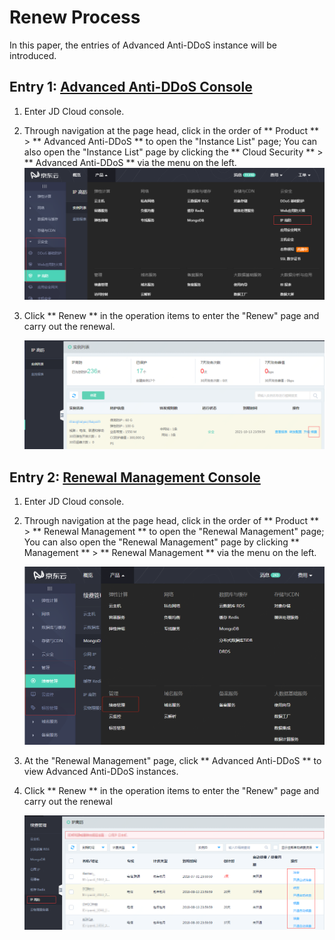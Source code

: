 # Renew Process

In this paper, the entries of Advanced Anti-DDoS instance will be introduced.


## Entry 1: [Advanced Anti-DDoS Console](https://ip-anti-console.jdcloud.com/instancelist)
1. Enter JD Cloud console.
2. Through navigation at the page head, click in the order of ** Product ** > ** Advanced Anti-DDoS ** to open the "Instance List" page; You can also open the "Instance List" page by clicking the ** Cloud Security ** > ** Advanced Anti-DDoS ** via the menu on the left.
![](../../../../image/Advanced%20Anti-DDoS/price01.png)


3. Click ** Renew ** in the operation items to enter the "Renew" page and carry out the renewal.

   ![](../../../../image/Advanced%20Anti-DDoS/price02.png)
   
 ## Entry 2: [Renewal Management Console](https://renewal-console.jdcloud.com/renew/ipanti)
1. Enter JD Cloud console.
2. Through navigation at the page head, click in the order of ** Product ** > ** Renewal Management ** to open the "Renewal Management" page; You can also open the "Renewal Management" page by clicking ** Management ** > ** Renewal Management ** via the menu on the left.

   ![](../../../../image/Advanced%20Anti-DDoS/price03.png)
   
3. At the "Renewal Management" page, click ** Advanced Anti-DDoS ** to view Advanced Anti-DDoS instances.
4. Click ** Renew ** in the operation items to enter the "Renew" page and carry out the renewal

   ![](../../../../image/Advanced%20Anti-DDoS/price04.png)
